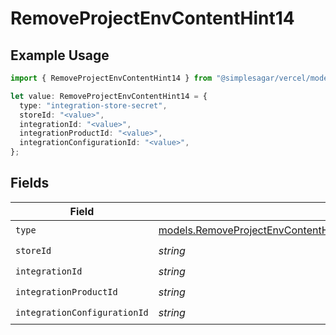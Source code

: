 # RemoveProjectEnvContentHint14

## Example Usage

```typescript
import { RemoveProjectEnvContentHint14 } from "@simplesagar/vercel/models/removeprojectenvop.js";

let value: RemoveProjectEnvContentHint14 = {
  type: "integration-store-secret",
  storeId: "<value>",
  integrationId: "<value>",
  integrationProductId: "<value>",
  integrationConfigurationId: "<value>",
};
```

## Fields

| Field                                                                                                                                                                            | Type                                                                                                                                                                             | Required                                                                                                                                                                         | Description                                                                                                                                                                      |
| -------------------------------------------------------------------------------------------------------------------------------------------------------------------------------- | -------------------------------------------------------------------------------------------------------------------------------------------------------------------------------- | -------------------------------------------------------------------------------------------------------------------------------------------------------------------------------- | -------------------------------------------------------------------------------------------------------------------------------------------------------------------------------- |
| `type`                                                                                                                                                                           | [models.RemoveProjectEnvContentHintEnvsResponse200ApplicationJSONResponseBody114Type](../models/removeprojectenvcontenthintenvsresponse200applicationjsonresponsebody114type.md) | :heavy_check_mark:                                                                                                                                                               | N/A                                                                                                                                                                              |
| `storeId`                                                                                                                                                                        | *string*                                                                                                                                                                         | :heavy_check_mark:                                                                                                                                                               | N/A                                                                                                                                                                              |
| `integrationId`                                                                                                                                                                  | *string*                                                                                                                                                                         | :heavy_check_mark:                                                                                                                                                               | N/A                                                                                                                                                                              |
| `integrationProductId`                                                                                                                                                           | *string*                                                                                                                                                                         | :heavy_check_mark:                                                                                                                                                               | N/A                                                                                                                                                                              |
| `integrationConfigurationId`                                                                                                                                                     | *string*                                                                                                                                                                         | :heavy_check_mark:                                                                                                                                                               | N/A                                                                                                                                                                              |